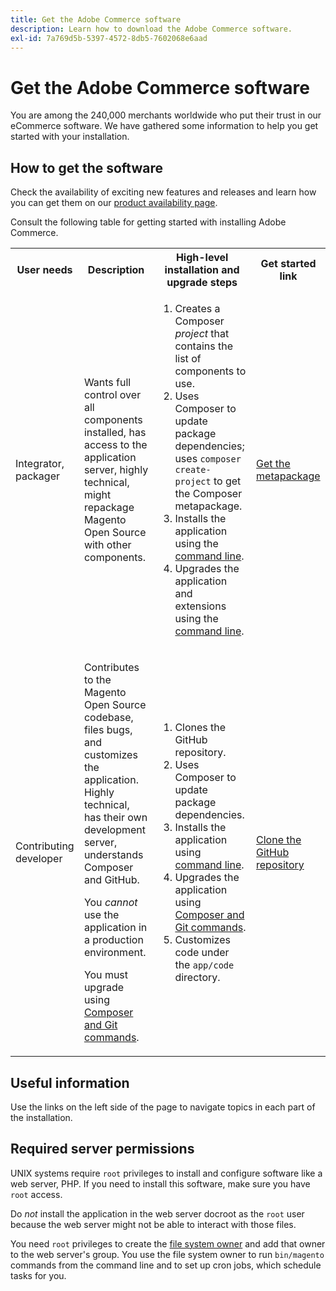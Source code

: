 ```yaml
---
title: Get the Adobe Commerce software
description: Learn how to download the Adobe Commerce software.
exl-id: 7a769d5b-5397-4572-8db5-7602068e6aad
---
```

# Get the Adobe Commerce software

You are among the 240,000 merchants worldwide who put their trust in our eCommerce software. We have gathered some information to help you get started with your installation.

## How to get the software

Check the availability of exciting new features and releases and learn how you can get them on our [product availability page](https://devdocs.magento.com/release/availability.html).

Consult the following table for getting started with installing Adobe Commerce.

<table>
    <tbody>
        <tr>
            <th>User needs</th>
            <th>Description</th>
            <th>High-level installation and upgrade steps</th>
            <th>Get started link</th>
        </tr>
    <tr>
        <td><p>Integrator, packager</p></td>
        <td><p>Wants full control over all components installed, has access to the application server, highly technical, might repackage Magento Open Source with other components.</p>
        </td>
        <td><ol><li>Creates a Composer <em>project</em> that contains the list of components to use.</li>
            <li>Uses Composer to update package dependencies; uses <code>composer create-project</code> to get the Composer metapackage.</li>
            <li>Installs the application using the <a href="../advanced.md">command line</a>.</li>
        <li>Upgrades the application and extensions using the  <a href="../../upgrade/implementation/perform-upgrade.md">command line</a>.</li></ol></td>
        <td><p><a href="../composer.md">Get the metapackage</a></p></td>
    </tr>
    <tr>
        <td><p>Contributing developer</p></td>
        <td><p>Contributes to the Magento Open Source codebase, files bugs, and customizes the application. Highly technical, has their own development server, understands Composer and GitHub.</p>
            <p>You <em>cannot</em> use the application in a production environment.</p>
      <p>You must upgrade using <a href="../../upgrade/developer/git-installs.md">Composer and Git commands</a>.</p></td>
        <td><ol><li>Clones the GitHub repository.</li>
            <li>Uses Composer to update package dependencies.</li>
            <li>Installs the application using <a href="../advanced.md">command line</a>.</li>
            <li>Upgrades the application using <a href="../../upgrade/developer/git-installs.md">Composer and Git commands</a>.</li>
            <li>Customizes code under the <code>app/code</code> directory.</li></ol></td>
        <td><p><a href="https://developer.adobe.com/commerce/contributor/guides/install/clone-repository/">Clone the GitHub repository</a></p></td>
    </tr>
    </tbody>
</table>

## Useful information

Use the links on the left side of the page to navigate topics in each part of the installation.

## Required server permissions

UNIX systems require `root` privileges to install and configure software like a web server, PHP. If you need to install this software, make sure you have `root` access.

Do *not* install the application in the web server docroot as the `root` user because the web server might not be able to interact with those files.

You need `root` privileges to create the [file system owner](file-system/overview.md) and add that owner to the web server's group. You use the file system owner to run `bin/magento` commands from the command line and to set up cron jobs, which schedule tasks for you.
